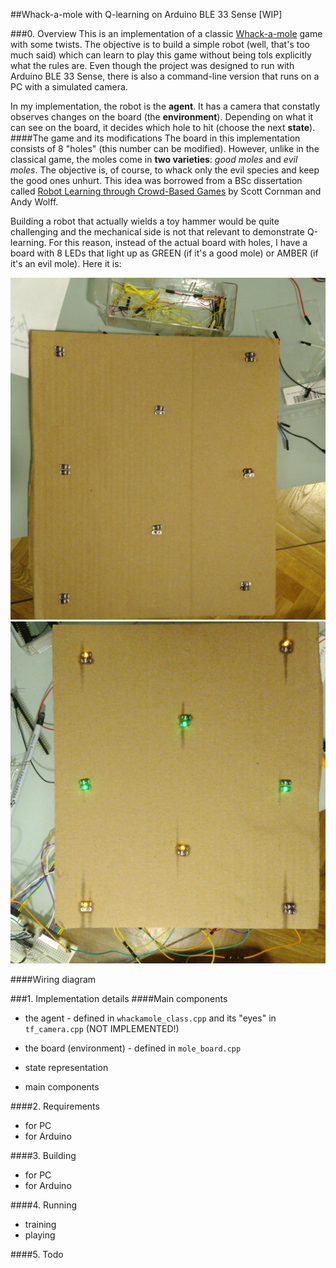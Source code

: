 ##Whack-a-mole with Q-learning on Arduino BLE 33 Sense [WIP]

###0. Overview
This is an implementation of a classic [Whack-a-mole](https://en.wikipedia.org/wiki/Whac-A-Mole)  game with some twists. The objective is to build a simple robot (well, that's too much said) which can learn to play this game without being tols explicitly what the rules are. Even though the project was designed to run with Arduino BLE 33 Sense, there is also a command-line version that runs on a PC with a simulated camera.

In my implementation, the robot is the **agent**. It has a camera that constatly observes changes on the board (the **environment**). Depending on what it can see on the board, it decides which hole to hit (choose the next **state**).
####The game and its modifications
The board in this implementation consists of 8 "holes" (this number can be modified). However, unlike in the classical game, the moles come in <b>two varieties</b>: *good moles* and *evil moles*. The objective is, of course, to whack only the evil species and keep the good ones unhurt. This idea was borrowed from a BSc dissertation called [Robot Learning through Crowd-Based Games](https://core.ac.uk/download/pdf/212992099.pdf) by Scott Cornman and Andy Wolff.

Building a robot that actually wields a toy hammer would be quite challenging and the mechanical side is not that relevant to demonstrate Q-learning. For this reason, instead of the actual board with holes, I have a board with 8 LEDs that light up as GREEN (if it's a good mole) or AMBER (if it's an evil mole). Here it is:

![](img/board_1.jpg)   ![](img/board_2.jpg)

####Wiring diagram

###1. Implementation details
####Main components
* the agent - defined in  `whackamole_class.cpp` and its "eyes" in `tf_camera.cpp` (NOT IMPLEMENTED!)
* the board (environment) - defined in `mole_board.cpp`



* state representation
* main components

####2. Requirements
* for PC
* for Arduino

####3. Building
* for PC
* for Arduino

####4. Running
* training
* playing


####5. Todo